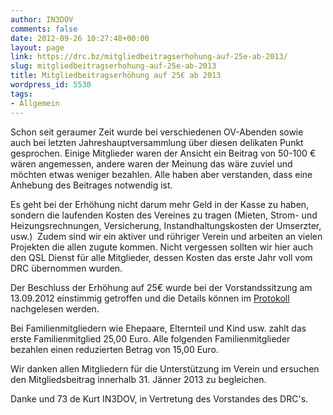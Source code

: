 ```yaml
---
author: IN3DOV
comments: false
date: 2012-09-26 10:27:48+00:00
layout: page
link: https://drc.bz/mitgliedbeitragserhohung-auf-25e-ab-2013/
slug: mitgliedbeitragserhohung-auf-25e-ab-2013
title: Mitgliedbeitragserhöhung auf 25€ ab 2013
wordpress_id: 5530
tags:
- Allgemein
---
```


Schon seit geraumer Zeit wurde bei verschiedenen OV-Abenden sowie auch bei letzten Jahreshauptversammlung über diesen delikaten Punkt gesprochen. Einige Mitglieder waren der Ansicht ein Beitrag von 50-100 € wären angemessen, andere waren der Meinung das wäre zuviel und möchten etwas weniger bezahlen. Alle haben aber verstanden, dass eine Anhebung des Beitrages notwendig ist.

Es geht bei der Erhöhung nicht darum mehr Geld in der Kasse zu haben, sondern die laufenden Kosten des Vereines zu tragen (Mieten, Strom- und Heizungsrechnungen, Versicherung, Instandhaltungskosten der Umserzter, usw.)  Zudem sind wir ein aktiver und rühriger Verein und arbeiten an vielen Projekten die allen zugute kommen. Nicht vergessen sollten wir hier auch den QSL Dienst für alle Mitglieder, dessen Kosten das erste Jahr voll vom DRC übernommen wurden.

Der Beschluss der Erhöhung auf 25€ wurde bei der Vorstandssitzung am 13.09.2012 einstimmig getroffen und die Details können im [Protokoll](https://drc.bz/?page_id=178) nachgelesen werden.

Bei Familienmitgliedern wie Ehepaare, Elternteil und Kind usw. zahlt das erste Familienmitglied 25,00 Euro. Alle folgenden Familienmitglieder bezahlen einen reduzierten Betrag von 15,00 Euro.

Wir danken allen Mitgliedern für die Unterstützung im Verein und ersuchen den Mitgliedsbeitrag innerhalb 31. Jänner 2013 zu begleichen.

Danke und 73 de Kurt IN3DOV, in Vertretung des Vorstandes des DRC's.


